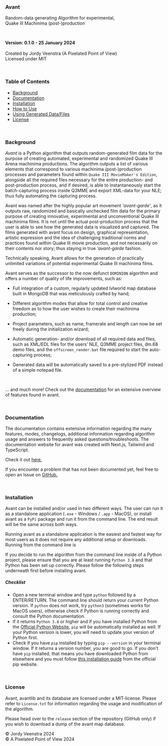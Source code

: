 ### Avant
Random-data generating Algorithm for experimental,<br>
Quake III Machinima (post-)production
<br/>


<br/>

**Version: 0.1.0 - 25 January 2024**
<br/><br/>
Created by Jordy Veenstra (A Pixelated Point of View)<br/>
Licensed under MIT

<br/>

### Table of Contents

* [Background](#background)
* [Documentation](#documentation)
* [Installation](#installation)
* [How to Use](#how-to-use)
* [Using Generated Data/Files](#using-generated-data-files)
* [License](#license)

<br/>

### Background
*Avant* is a Python algorithm that outputs random-generated film data for the purpose of creating automated, experimental and randomized Quake III Arena machinima productions. The algorithm outputs a list of various elements that correspond to various machinima (post-)production processes and parameters found within `Quake III MovieMaker's Edition`, alongside all the required files necessary for the entire production- and post-production process, and if desired, is able to instantaneously start the batch-capturing process inside Q3MME and export XML-data for your NLE; thus fully automating the capturing process.

Avant was named after the highly popular art movement *'avant-garde'*, as it outputs raw, randomized and basically unchecked film data for the primary purpose of creating innovative, experimental and unconventional Quake III machinima films. It is not until the actual post-production process that the user is able to see how the generated data is visualized and captured. The films generated with avant focus on design, graphical representation, artistic expression and the idea of challenging traditional norms and practices found within Quake III movie production, and not necessarily on their contents nor story; thus staying in true *'avant-garde* fashion. 

Technically speaking, Avant allows for the generation of practically unlimited variations of potential experimental Quake III machinima films. 

Avant serves as the successor to the now defunct `DOMINION` algorithm and offers a number of quality of life improvements, such as:

* Full integration of a custom, regularly updated lvlworld map database built in MongoDB that was meticulously crafted by hand;

* Different algorithm modes that allow for total control and creative freedom as to how the user wishes to create their machinima production;

* Project parameters, such as name, framerate and length can now be set freely during the initialization wizard;

* Automatic generation- and/or download of all required data and files, such as XML/EDL files for the users' NLE, Q3MME project files, dm.68 demo files, and the `offscreen_render.bat` file required to start the auto-capturing process;

* Generated data will be automatically saved to a pre-stylized PDF instead of a simple notepad file.

<br/>

... and much more! Check out the [documentation](https://avant-docs.vercel.app/) for an extensive overview of features found in avant.

<br/>

### Documentation
The documentation contains extensive information regarding the many features, modes, changelogs, additional information regarding algorithm usage and answers to frequently asked questions/troubleshoots. The documentation website for avant was created with Next.js, Tailwind and TypeScript. 

Check it out [here.](https://avant-docs.vercel.app)

If you encounter a problem that has not been documented yet, feel free to open an Issue on [GitHub.](https://github.com/jiyorude/avant/issues)

<br/>

### Installation
Avant can be installed and/or used in two different ways. The user can run it as a standalone application (`.exe` - Windows / `.app` - MacOS), or install avant as a `PyPi` package and run it from the command line. The end result will be the same across both ways.

Running avant as a standalone application is the easiest and fastest way for most users as it does not require any additional setup or downloads. Running from the command line is 

If you decide to run the algorithm from the command line inside of a Python project, please ensure that you are at least running `Python 3.8` and that Python has been set up correctly. Please follow the following steps underneath first before installing avant.

##### Checklist
- Open a new terminal window and type `python` followed by a ENTER/RETURN. The command line should return your current Python version. If `python` does not work, try `python3` (sometimes works for MacOS users), otherwise check if Python is running correctly and consult the Python documentation.
- If it returns `Python 3.8` or higher and if you have installed Python from the [Official Python Website](https://www.python.org/downloads/), `pip` will be automatically installed as well. If your Python version is lower, you will need to update your version of Python first.
- Check if you have `pip` installed by typing `pip --version` in your terminal window. If it returns a version number, you are good to go. If you don't have `pip` installed, that means you have downloaded Python from elsewhere and you must follow [this installation guide](https://pip.pypa.io/en/stable/installation/) from the official pip website.


<br/>

### License
Avant, avantlib and its database are licensed under a MIT-license. Please refer to `License.txt` for information regarding the usage and modification of the algorithm.

Please head over to the `release` section of the repository (GitHub only) if you wish to download a dump of the avant map database.

&copy; Jordy Veenstra 2024 <br>
&copy; A Pixelated Point of View 2024
